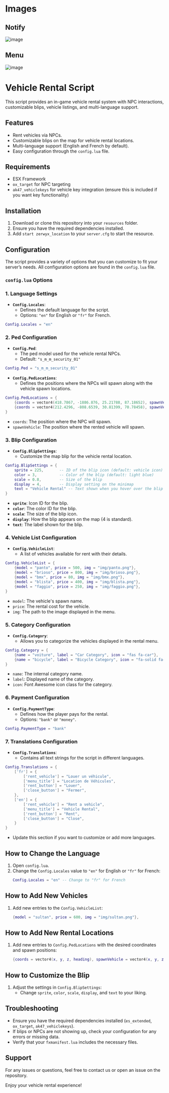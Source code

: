 # Images

## Notify
![image](https://github.com/user-attachments/assets/b95cef43-f4f6-4163-8586-80b5f87e6495)

## Menu
![image](https://github.com/user-attachments/assets/12236012-2347-4120-afac-7a5f3b45a2f0)



# Vehicle Rental Script

This script provides an in-game vehicle rental system with NPC interactions, customizable blips, vehicle listings, and multi-language support.

## Features
- Rent vehicles via NPCs.
- Customizable blips on the map for vehicle rental locations.
- Multi-language support (English and French by default).
- Easy configuration through the `config.lua` file.

## Requirements
- ESX Framework
- `ox_target` for NPC targeting
- `ak47_vehiclekeys` for vehicle key integration (ensure this is included if you want key functionality)

## Installation
1. Download or clone this repository into your `resources` folder.
2. Ensure you have the required dependencies installed.
3. Add `start zerwyx_location` to your `server.cfg` to start the resource.

## Configuration
The script provides a variety of options that you can customize to fit your server’s needs. All configuration options are found in the `config.lua` file.

### `config.lua` Options

### 1. **Language Settings**

- **`Config.Locales`**:
  - Defines the default language for the script.
  - Options: `"en"` for English or `"fr"` for French.
  
```lua
Config.Locales = "en"
```

### 2. **Ped Configuration**

- **`Config.Ped`**:
  - The ped model used for the vehicle rental NPCs.
  - Default: `"s_m_m_security_01"`

```lua
Config.Ped = "s_m_m_security_01"
```

- **`Config.PedLocations`**:
  - Defines the positions where the NPCs will spawn along with the vehicle spawn locations.
  
```lua
Config.PedLocations = {
    {coords = vector4(418.7867, -1886.876, 25.21788, 87.18652), spawnVehicle = vector4(412.2418, -1893.087, 25.83743, 52.44023)}, 
    {coords = vector4(212.4296, -808.6539, 30.81399, 70.78458), spawnVehicle = vector4(219.1842, -809.3712, 30.68375, 242.0458)}, 
}
```

- `coords`: The position where the NPC will spawn.
- `spawnVehicle`: The position where the rented vehicle will spawn.

### 3. **Blip Configuration**

- **`Config.BlipSettings`**:
  - Customize the map blip for the vehicle rental location.

```lua
Config.BlipSettings = {
    sprite = 225,       -- ID of the blip icon (default: vehicle icon)
    color = 3,          -- Color of the blip (default: light blue)
    scale = 0.8,        -- Size of the blip
    display = 4,        -- Display setting on the minimap
    text = "Vehicle Rental" -- Text shown when you hover over the blip
}
```
- **`sprite`**: Icon ID for the blip.
- **`color`**: The color ID for the blip.
- **`scale`**: The size of the blip icon.
- **`display`**: How the blip appears on the map (4 is standard).
- **`text`**: The label shown for the blip.

### 4. **Vehicle List Configuration**

- **`Config.VehicleList`**:
  - A list of vehicles available for rent with their details.

```lua
Config.VehicleList = {
    {model = "panto", price = 500, img = "img/panto.png"},
    {model = "brioso", price = 800, img = "img/brioso.png"},
    {model = "bmx", price = 80, img = "img/bmx.png"},
    {model = "blista", price = 400, img = "img/blista.png"},
    {model = "faggio", price = 250, img = "img/faggio.png"},
}
```
- `model`: The vehicle's spawn name.
- `price`: The rental cost for the vehicle.
- `img`: The path to the image displayed in the menu.

### 5. **Category Configuration**

- **`Config.Category`**:
  - Allows you to categorize the vehicles displayed in the rental menu.

```lua
Config.Category = {
    {name = "voiture", label = "Car Category", icon = "fas fa-car"},
    {name = "bicycle", label = "Bicycle Category", icon = "fa-solid fa-bicycle"},
}
```
- `name`: The internal category name.
- `label`: Displayed name of the category.
- `icon`: Font Awesome icon class for the category.

### 6. **Payment Configuration**

- **`Config.PaymentType`**:
  - Defines how the player pays for the rental.
  - Options: `"bank"` or `"money"`.

```lua
Config.PaymentType = "bank"
```

### 7. **Translations Configuration**

- **`Config.Translations`**:
  - Contains all text strings for the script in different languages.

```lua
Config.Translations = {
    ['fr'] = {
        ['rent_vehicle'] = "Louer un véhicule",
        ['menu_title'] = "Location de Véhicules",
        ['rent_button'] = "Louer",
        ['close_button'] = "Fermer",
    },
    ['en'] = {
        ['rent_vehicle'] = "Rent a vehicle",
        ['menu_title'] = "Vehicle Rental",
        ['rent_button'] = "Rent",
        ['close_button'] = "Close",
    }
}
```
- Update this section if you want to customize or add more languages.

## How to Change the Language
1. Open `config.lua`.
2. Change the `Config.Locales` value to `"en"` for English or `"fr"` for French:
   ```lua
   Config.Locales = "en" -- Change to "fr" for French
   ```

## How to Add New Vehicles
1. Add new entries to the `Config.VehicleList`:
   ```lua
   {model = "sultan", price = 600, img = "img/sultan.png"},
   ```

## How to Add New Rental Locations
1. Add new entries to `Config.PedLocations` with the desired coordinates and spawn positions:
   ```lua
   {coords = vector4(x, y, z, heading), spawnVehicle = vector4(x, y, z, heading)},
   ```

## How to Customize the Blip
1. Adjust the settings in `Config.BlipSettings`:
   - Change `sprite`, `color`, `scale`, `display`, and `text` to your liking.

## Troubleshooting
- Ensure you have the required dependencies installed (`es_extended`, `ox_target`, `ak47_vehiclekeys`).
- If blips or NPCs are not showing up, check your configuration for any errors or missing data.
- Verify that your `fxmanifest.lua` includes the necessary files.

## Support
For any issues or questions, feel free to contact us or open an issue on the repository.

Enjoy your vehicle rental experience!
